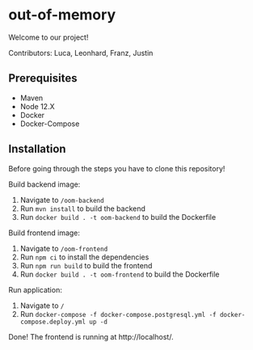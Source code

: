 # out-of-memory
Welcome to our project! 

Contributors: Luca, Leonhard, Franz, Justin

## Prerequisites
- Maven
- Node 12.X
- Docker
- Docker-Compose

## Installation

Before going through the steps you have to clone this repository!

Build backend image:
1) Navigate to `/oom-backend`
2) Run `mvn install` to build the backend
3) Run `docker build . -t oom-backend` to build the Dockerfile

Build frontend image:
1) Navigate to `/oom-frontend`
2) Run `npm ci` to install the dependencies
3) Run `npm run build` to build the frontend
4) Run `docker build . -t oom-frontend` to build the Dockerfile

Run application:
1) Navigate to `/`
2) Run `docker-compose -f docker-compose.postgresql.yml -f docker-compose.deploy.yml up -d`

Done! The frontend is running at http://localhost/.
